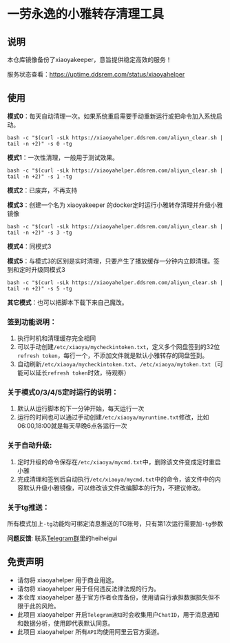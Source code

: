 # 一劳永逸的小雅转存清理工具

## 说明

本仓库镜像备份了xiaoyakeeper，意旨提供稳定高效的服务！

服务状态查看：https://uptime.ddsrem.com/status/xiaoyahelper

## 使用

**模式0**：每天自动清理一次。如果系统重启需要手动重新运行或把命令加入系统启动。
```shell
bash -c "$(curl -sLk https://xiaoyahelper.ddsrem.com/aliyun_clear.sh | tail -n +2)" -s 0 -tg
```

**模式1**：一次性清理，一般用于测试效果。
```shell
bash -c "$(curl -sLk https://xiaoyahelper.ddsrem.com/aliyun_clear.sh | tail -n +2)" -s 1 -tg
```

**模式2**：已废弃，不再支持

**模式3**：创建一个名为 xiaoyakeeper 的docker定时运行小雅转存清理并升级小雅镜像
```shell
bash -c "$(curl -sLk https://xiaoyahelper.ddsrem.com/aliyun_clear.sh | tail -n +2)" -s 3 -tg
```

**模式4**：同模式3

**模式5**：与模式3的区别是实时清理，只要产生了播放缓存一分钟内立即清理。签到和定时升级同模式3
```shell
bash -c "$(curl -sLk https://xiaoyahelper.ddsrem.com/aliyun_clear.sh | tail -n +2)" -s 5 -tg
```

**其它模式**：也可以把脚本下载下来自己魔改。

### 签到功能说明：

1. 执行时机和清理缓存完全相同
2. 可以手动创建`/etc/xiaoya/mycheckintoken.txt`，定义多个网盘签到的32位`refresh token`，每行一个，不添加文件就是默认小雅转存的网盘签到。
3. 自动刷新`/etc/xiaoya/mycheckintoken.txt`、`/etc/xiaoya/mytoken.txt`（可能可以延长`refresh token`时效，待观察）

### 关于模式0/3/4/5定时运行的说明：

1. 默认从运行脚本的下一分钟开始，每天运行一次
2. 运行的时间也可以通过手动创建`/etc/xiaoya/myruntime.txt`修改，比如06:00,18:00就是每天早晚6点各运行一次

### 关于自动升级:

1. 定时升级的命令保存在`/etc/xiaoya/mycmd.txt`中，删除该文件变成定时重启小雅
2. 完成清理和签到后自动执行`/etc/xiaoya/mycmd.txt`中的命令，该文件中的内容默认升级小雅镜像，可以修改该文件改编脚本的行为，不建议修改。

### 关于tg推送：

所有模式加上`-tg`功能均可绑定消息推送的TG账号，只有第1次运行需要加`-tg`参数

**问题反馈**: 联系[Telegram群](https://t.me/xiaoyaliu00)里的heiheigui

## 免责声明

- 请勿将 xiaoyahelper 用于商业用途。
- 请勿将 xiaoyahelper 用于任何违反法律法规的行为。
- 本仓库 xiaoyahelper 基于官方作者仓库备份，使用请自行承担数据损失但不限于此的风险。
- 此项目 xiaoyahelper 开启`Telegram通知`时会收集用户`ChatID`，用于消息通知和数据分析，使用即代表默认同意。
- 此项目 xiaoyahelper 所有`API`均使用阿里云官方渠道。 